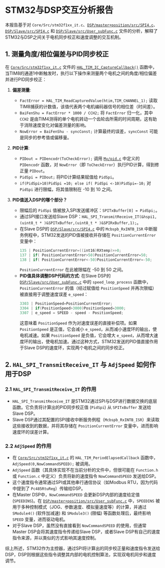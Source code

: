 # STM32与DSP交互分析报告

本报告基于对 `Core/Src/stm32f1xx_it.c`、[`DSP/master+position/src/SPI4.c`](DSP/master+position/src/SPI4.c)、[`DSP/Slave/src/SPI4.c`](DSP/Slave/src/SPI4.c) 和 [`DSP/Slave/src/User_subFunc.c`](DSP/Slave/src/User_subFunc.c) 文件的分析，解释了STM32与DSP之间关于电机同步校正和速度调整的交互机制。

## 1. 测量角度/相位偏差与PID同步校正

在 [`Core/Src/stm32f1xx_it.c`](Core/Src/stm32f1xx_it.c) 文件的 [`HAL_TIM_IC_CaptureCallback()`](Core/Src/stm32f1xx_it.c:612) 函数中，当TIM8的通道1中断触发时，执行以下操作来测量两个电机之间的角度/相位偏差并进行PID同步校正：

1.  **偏差测量**:
    *   `FactError = HAL_TIM_ReadCapturedValue(htim,TIM_CHANNEL_1);` 读取TIM8捕获的计数值，该值代表两个电机编码器信号的相位差（时间差）。
    *   `BaiFenShu = FactError * 1000 / CCH2;` 将 `FactError` 归一化，其中 `CCH2` 是由TIM4测得的单个电机转动一个齿轮齿所需的时间周期，这有助于消除速度变化对偏差测量的影响。
    *   `NowError = BaiFenShu - syncConst;` 计算最终的误差，`syncConst` 可能是同步的参考值或偏移量。

2.  **PID计算**:
    *   `PIDout = PIDencodr(ToCheckError);` 调用 [`My/pid.c`](My/pid.c) 中定义的 `PIDencodr` 函数，对 `NowError`（即 `ToCheckError`）执行PID计算，得到修正量 `PIDout`。
    *   `PidSpi = PIDout;` 将PID计算结果赋值给 `PidSpi`。
    *   `if(PidSpi>10)PidSpi =10; else if( PidSpi <-10)PidSpi=-10;` 对 `PidSpi` 进行限幅，将其值限制在 -10 到 10 之间。

3.  **PID值送入DSP的哪个部分？**
    *   限幅后的 `PidSpi` 值被放入SPI发送缓冲区：`SPITxBuffer[0] = PidSpi;`。
    *   通过SPI接口发送给Slave DSP：`HAL_SPI_TransmitReceive_IT(&hspi1,(uint8_t * )&SPITxBuffer,(uint8_t * )&SPIRxBuffer,1);`。
    *   在Slave DSP的 [`DSP/Slave/src/SPI4.c`](DSP/Slave/src/SPI4.c:126) 中的 `Mcbspb_RxINTB_ISR` 中断服务例程中，STM32发送的PID值被接收并存储在 `PositionCurrentError` 变量中：
        ```c
        135 | PositionCurrentError=((int16)RXtemp)>>8;
        137 | if( PositionCurrentError>50)PositionCurrentError=50;
        138 | if( PositionCurrentError<-50)PositionCurrentError=-50;
        ```
        `PositionCurrentError` 在此被限幅在 -50 到 50 之间。
    *   **PID值具体调整DSP代码的方式**: 在Slave DSP的 [`DSP/Slave/src/User_subFunc.c`](DSP/Slave/src/User_subFunc.c:3307) 中的 `speed_loop_process` 函数中，`PositionCurrentError` 的值（经过赋值给 `PositionSpeed` 并再次限幅）被直接用于调整速度误差 `e_speed`：
        ```c
        3303 | PositionSpeed=PositionCurrentError;
        3304 | if(PositionSpeed>3000)PositionSpeed=3000;
        3307 | e_speed = SPEED - speed - PositionSpeed;
        ```
        这意味着 `PositionSpeed` 作为对速度误差的直接补偿项。如果 `PositionSpeed` 是正值，它会减小 `e_speed`，从而减小速度环的输出，使电机减速。如果 `PositionSpeed` 是负值，它会增大 `e_speed`，从而增大速度环的输出，使电机加速。通过这种方式，STM32发送的PID值直接作用于Slave DSP的速度环，实现两个电机之间的同步校正。

## 2. `HAL_SPI_TransmitReceive_IT` 与 `AdjSpeed` 如何作用于DSP

### 2.1 `HAL_SPI_TransmitReceive_IT` 的作用
*   `HAL_SPI_TransmitReceive_IT` 是STM32通过SPI与DSP进行数据交换的底层函数。它负责将计算出的PID同步校正值 (`PidSpi`) 从 `SPITxBuffer` 发送给Slave DSP。
*   Slave DSP通过其配置的SPI接收中断服务例程（`Mcbspb_RxINTB_ISR`）来读取这些接收到的数据，并将其存储在 `PositionCurrentError` 变量中，进而影响速度环的误差计算。

### 2.2 `AdjSpeed` 的作用
*   在 [`Core/Src/stm32f1xx_it.c`](Core/Src/stm32f1xx_it.c:369) 的 `HAL_TIM_PeriodElapsedCallback` 函数中，`AdjSpeed(0,NowCommandSPEED);` 被调用。
*   `AdjSpeed` 函数（其具体实现不在当前分析的文件中，但很可能在 `Function.h` 或 `Function.c` 中定义）负责将新的速度指令 `NowCommandSPEED` 发送给DSP。
*   这个速度指令通常通过SPI或其他串行通信协议（如Modbus RTU，因为代码中提到了 `Pc485RtuReg`）传输给DSP。
*   在Master DSP中，`NowCommandSPEED` 会更新DSP内部的速度给定值 (`SPEEDINS`)。在 [`DSP/master+position/src/User_subFunc.c`](DSP/master+position/src/User_subFunc.c) 中，`SPEEDINS` 被用于多种控制模式（JOG、参数速度、模拟量速度等）的计算，并通过 `SModule4()` (软件加减速) 和 `SModule3()` (限幅) 等函数处理后，最终影响 `SPEED` 变量，进而驱动电机。
*   对于Slave DSP，虽然没有直接看到 `NowCommandSPEED` 的使用，但通常Master DSP会将其速度指令传递给Slave DSP，或者Slave DSP有自己的速度指令来源，并以类似的方式影响其速度控制。

综上所述，STM32作为主控器，通过SPI将计算出的同步校正量和速度指令发送给DSP，DSP则根据这些指令调整其内部的电机控制算法，实现双电机同步和速度调节。